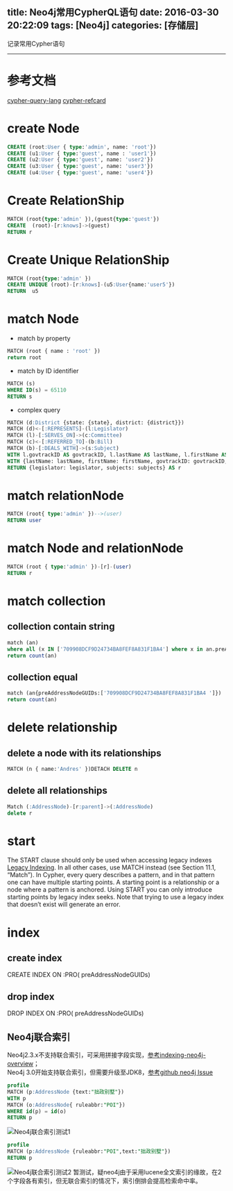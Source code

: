 title: Neo4j常用CypherQL语句
date: 2016-03-30 20:22:09
tags: [Neo4j]
categories: [存储层]
---
记录常用Cypher语句
- - -
<!-- more -->
# 参考文档
[cypher-query-lang](http://neo4j.com/docs/stable/cypher-query-lang.html)
[cypher-refcard ](http://neo4j.com/docs/stable/cypher-refcard/)

# create Node
```sql
CREATE (root:User { type:'admin', name: 'root'})
CREATE (u1:User { type:'guest', name : 'user1'})
CREATE (u2:User { type:'guest', name: 'user2'})
CREATE (u3:User { type:'guest', name: 'user3'})
CREATE (u4:User { type:'guest', name: 'user4'})
```
#  Create RelationShip
```sql
MATCH (root{type:'admin' }),(guest{type:'guest'})
CREATE  (root)-[r:knows]->(guest)
RETURN r
```

#  Create  Unique RelationShip
```sql
MATCH (root{type:'admin' })
CREATE UNIQUE (root)-[r:knows]-(u5:User{name:'user5'})
RETURN  u5
```

# match Node
* match by property
```sql
MATCH (root { name : 'root' })
return root
```
* match by ID identifier
```sql
MATCH (s)
WHERE ID(s) = 65110
RETURN s
```
* complex query
```sql
MATCH (d:District {state: {state}, district: {district}})
MATCH (d)<-[:REPRESENTS]-(l:Legislator)
MATCH (l)-[:SERVES_ON]->(c:Committee)
MATCH (c)<-[:REFERRED_TO]-(b:Bill)
MATCH (b)-[:DEALS_WITH]->(s:Subject)
WITH l.govtrackID AS govtrackID, l.lastName AS lastName, l.firstName AS firstName, l.currentParty AS party, s.title AS subject, count(*) AS strength, collect(DISTINCT c.name) AS committees ORDER BY strength DESC LIMIT 10
WITH {lastName: lastName, firstName: firstName, govtrackID: govtrackID, party: party, committees: committees} AS legislator, collect({subject: subject, strength: strength}) AS subjects
RETURN {legislator: legislator, subjects: subjects} AS r
```

# match relationNode
```sql
MATCH (root{ type:'admin' })-->(user)
RETURN user
```

# match Node and relationNode
```sql
MATCH (root { type:'admin' })-[r]-(user)
RETURN r
```
# match collection
## collection contain string
```sql
match (an)
where all (x IN ['709908DCF9D24734BA8FEF8A831F1BA4'] where x in an.preAddressNodeGUIDs)
return count(an)
```

## collection equal
```sql
match (an{preAddressNodeGUIDs:['709908DCF9D24734BA8FEF8A831F1BA4 ']})
return count(an)
```

# delete relationship
## delete a node with its relationships
```sql
MATCH (n { name:'Andres' })DETACH DELETE n
```
## delete all relationships
```sql
Match (:AddressNode)-[r:parent]->(:AddressNode)
delete r
```
# start
The START clause should only be used when accessing legacy indexes [Legacy Indexing](http://neo4j.com/docs/stable/indexing.html).
In all other cases, use MATCH instead (see Section 11.1, “Match”).
In Cypher, every query describes a pattern, and in that pattern one can have multiple starting points.
A starting point is a relationship or a node where a pattern is anchored. Using START you can only introduce starting points by legacy index seeks.
Note that trying to use a legacy index that doesn’t exist will generate an error.

# index

## create index
CREATE INDEX ON :PRO( preAddressNodeGUIDs)

## drop index
DROP INDEX ON :PRO( preAddressNodeGUIDs)

## Neo4j联合索引
Neo4j2.3.x不支持联合索引，可采用拼接字段实现，[参考indexing-neo4j-overview](https://dzone.com/articles/indexing-neo4j-overview)；  
Neo4j 3.0开始支持联合索引，但需要升级至JDK8，[参考github neo4j Issue](https://github.com/neo4j/neo4j/issues/6841)
```sql
profile
MATCH (p:AddressNode {text:"拙政别墅"})
WITH p
MATCH (o:AddressNode{ ruleabbr:"POI"})
WHERE id(p) = id(o)
RETURN p
```
![Neo4j联合索引测试1](Neo4j联合索引测试1.png)

```sql
profile
MATCH (p:AddressNode {ruleabbr:"POI",text:"拙政别墅"})
RETURN p
```
![Neo4j联合索引测试2](Neo4j联合索引测试2.png)
暂测试，疑neo4j由于采用lucene全文索引的缘故，在2个字段各有索引，但无联合索引的情况下，索引倒排会提高检索命中率。
